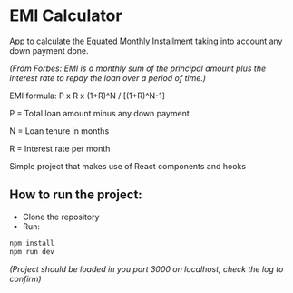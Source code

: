 # EMI Calculator

App to calculate the Equated Monthly Installment taking into account any down payment done.

*(From Forbes: EMI is a monthly sum of the principal amount plus the interest rate to repay the loan over a period of time.)*

EMI formula: P x R x (1+R)^N / [(1+R)^N-1]

P = Total loan amount minus any down payment

N = Loan tenure in months

R = Interest rate per month

Simple project that makes use of React components and hooks

## How to run the project:
- Clone the repository
- Run:

```bash
npm install
npm run dev
```
*(Project should be loaded in you port 3000 on localhost, check the log to confirm)*